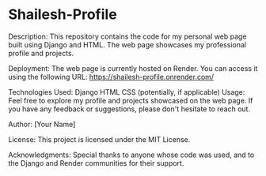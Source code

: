 # Shailesh-Profile

Description:
This repository contains the code for my personal web page built using Django and HTML. The web page showcases my professional profile and projects.

Deployment:
The web page is currently hosted on Render. You can access it using the following URL: https://shailesh-profile.onrender.com/

Technologies Used:
Django
HTML
CSS (potentially, if applicable)
Usage:
Feel free to explore my profile and projects showcased on the web page. If you have any feedback or suggestions, please don't hesitate to reach out.

Author:
[Your Name]

License:
This project is licensed under the MIT License.

Acknowledgments:
Special thanks to anyone whose code was used, and to the Django and Render communities for their support.
